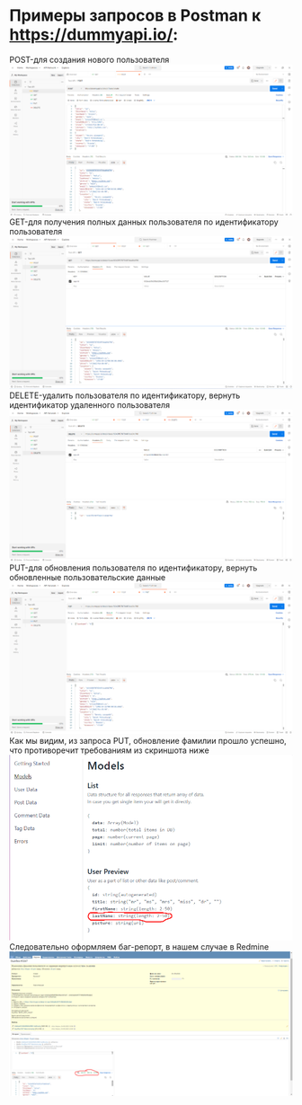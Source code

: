 # Примеры запросов в Postman к https://dummyapi.io/:
POST-для создания нового пользователя
![](https://github.com/ArturAkopov/Postman/blob/c379273ddd6d048c630cc20eea0fda6626050f03/POST%201.png)
GET-для получения полных данных пользователя по идентификатору пользователя
![](https://github.com/ArturAkopov/Postman/blob/f8619201e4d6201e62e8eea814108d7ba5fa0ad1/GET%201.png)
DELETE-удалить пользователя по идентификатору, вернуть идентификатор удаленного пользователя
![](https://github.com/ArturAkopov/Postman/blob/4ec6c115b644515a5004767a0ebbb49d73685902/DELETE.png)
PUT-для обновления пользователя по идентификатору, вернуть обновленные пользовательские данные
![](https://github.com/ArturAkopov/Postman/blob/4ec6c115b644515a5004767a0ebbb49d73685902/PUT+BAG.png)
Как мы видим, из запроса PUT, обновление фамилии прошло успешно, что противоречит требованиям из скриншота ниже
![](https://github.com/ArturAkopov/Postman/blob/0c13cfa71486dd6d64f5c0bf72a6e7841d13c43e/Bag%201.png)
Следовательно оформляем баг-репорт, в нашем случае в Redmine
![](https://github.com/ArturAkopov/Postman/blob/0c13cfa71486dd6d64f5c0bf72a6e7841d13c43e/BAG%202.png)
